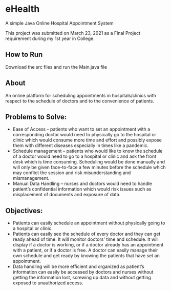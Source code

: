 # eHealth
A simple Java Online Hospital Appointment System

This project was submitted on March 23, 2021 as a Final Project requirement during my 1st year in College.

## How to Run
Download the src files and run the Main.java file

## About
An online platform for scheduling appointments in hospitals/clinics with respect to the schedule of doctors
and to the convenience of patients.

## Problems to Solve:
- Ease of Access - patients who want to set an appointment with a corresponding doctor would
need to physically go to the hospital or clinic which would consume more time and effort and
possibly expose them with different diseases especially in times like a pandemic.
- Schedule management – patients who would like to know the schedule of a doctor would need
to go to a hospital or clinic and ask the front desk which is time consuming. Scheduling would
be done manually and will only be given face-to-face a few minutes before the schedule which
may conflict the session and risk misunderstanding and mismanagement.
- Manual Data Handling – nurses and doctors would need to handle patient’s confidential
information which would risk issues such as misplacement of documents and exposure of data.

## Objectives:
- Patients can easily schedule an appointment without physically going to a hospital or clinic.
- Patients can easily see the schedule of every doctor and they can get ready ahead of time. It
will monitor doctors' time and schedule. It will display if a doctor is working, or if a doctor already
has an appointment with a patient, or if a doctor is free. A doctor can easily manage their own
schedule and get ready by knowing the patients that have set an appointment.
- Data handling will be more efficient and organized as patient’s information can easily be
accessed by doctors and nurses without getting the information lost, screwing up data and
without getting exposed to unauthorized access.



